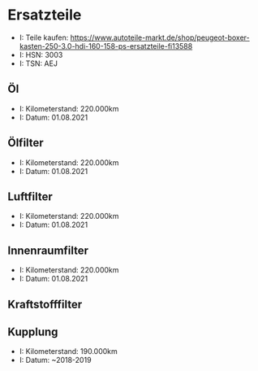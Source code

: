 # Ersatzteile

- I: Teile kaufen: https://www.autoteile-markt.de/shop/peugeot-boxer-kasten-250-3.0-hdi-160-158-ps-ersatzteile-fi13588
- I: HSN: 3003
- I: TSN: AEJ

## Öl
- I: Kilometerstand: 220.000km
- I: Datum: 01.08.2021

## Ölfilter
- I: Kilometerstand: 220.000km 
- I: Datum: 01.08.2021

## Luftfilter
- I: Kilometerstand: 220.000km
- I: Datum: 01.08.2021

## Innenraumfilter
- I: Kilometerstand: 220.000km
- I: Datum: 01.08.2021

## Kraftstofffilter


## Kupplung
- I: Kilometerstand: 190.000km 
- I: Datum: ~2018-2019


